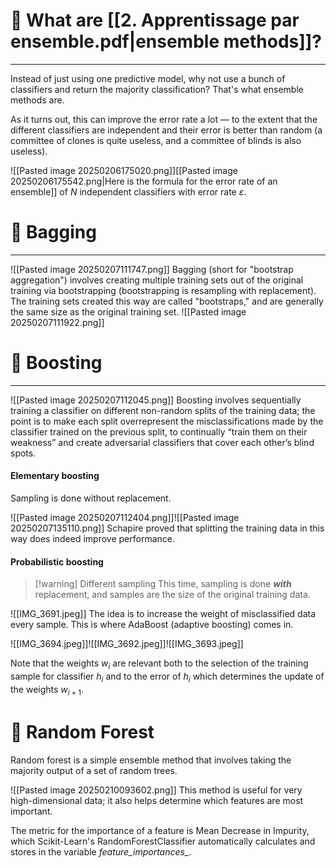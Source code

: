 # 🤔 What are [[2. Apprentissage par ensemble.pdf|ensemble methods]]?
---
Instead of just using one predictive model, why not use a bunch of classifiers and return the majority classification? That's what ensemble methods are.

As it turns out, this can improve the error rate a lot — to the extent that the different classifiers are independent and their error is better than random (a committee of clones is quite useless, and a committee of blinds is also useless).

![[Pasted image 20250206175020.png]][[Pasted image 20250206175542.png|Here is the formula for the error rate of an ensemble]] of $N$ independent classifiers with error rate $ε$.

# 👜 Bagging
---
![[Pasted image 20250207111747.png]]
Bagging (short for "bootstrap aggregation") involves creating multiple training sets out of the original training via bootstrapping (bootstrapping is resampling with replacement). The training sets created this way are called "bootstraps," and are generally the same size as the original training set.
![[Pasted image 20250207111922.png]]


# 🚀 Boosting
---
![[Pasted image 20250207112045.png]]
Boosting involves sequentially training a classifier on different non-random splits of the training data; the point is to make each split overrepresent the misclassifications made by the classifier trained on the previous split, to continually “train them on their weakness” and create adversarial classifiers that cover each other’s blind spots.
#### Elementary boosting
Sampling is done without replacement.

![[Pasted image 20250207112404.png]]![[Pasted image 20250207135110.png]]
Schapire proved that splitting the training data in this way does indeed improve performance.
#### Probabilistic boosting
>[!warning]  Different sampling
>This time, sampling is done ***with*** replacement, and samples are the size of the original training data.

![[IMG_3691.jpeg]]
The idea is to increase the weight of misclassified data every sample. This is where AdaBoost (adaptive boosting) comes in.

![[IMG_3694.jpeg]]![[IMG_3692.jpeg]]![[IMG_3693.jpeg]]

Note that the weights $w_{i}$ are relevant both to the selection of the training sample for classifier $h_i$ and to the error of $h_i$ which determines the update of the weights $w_{i+1}$.

# 🌲 Random Forest
Random forest is a simple ensemble method that involves taking the majority output of a set of random trees.

![[Pasted image 20250210093602.png]]
This method is useful for very high-dimensional data; it also helps determine which features are most important.

The metric for the importance of a feature is Mean Decrease in Impurity, which Scikit-Learn's RandomForestClassifier automatically calculates and stores in the variable *feature\_importances\_*. 